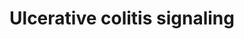 ---
annotations:
- type: Disease Ontology
  value: inflammatory bowel disease 26
authors:
- Myrtevandebergh
- AnaRodrigues
- LeonieSieder
description: Ulcerative colitis (UC) together with Crohn’s disease (CD) are both chronic
  inflammation disorders in the gastrointestinal (GI) tract, and subtypes of inflammatory
  bowel disease (IBD). This inflammatory response in the GI tract is a result of various
  environmental and genetic components, microorganisms, and an impaired immune system.
  Among those many factors, changes in the luminal environment of the colonic epithelial
  cells are crucial and remain to be precisely analyzed. This pathway only considered
  UC, in which certain pathogens are found in increased or decreased amounts, compared
  to healthy controls.   In the upper section of the pathway, it is shown that the
  toll-like receptors (TLRs) recognized the components derived from microbes, such
  as flagellin, peptidoglycan (PGN), and lipopolysaccharide. As depicted on the left,
  also nucleotide-binding oligomerization domain (NOD) proteins, and antigen-presenting
  cells (APCs) recognized those microbial molecules. Activation of the TLR signaling
  pathway drives the upregulation of NF-kappa-B and its corresponding inflammation
  reaction. At the same time, the APC regulates the shift of naïve T-cells into effector
  T-cells and (Th2) and natural killer (NKT) T-cells. UC is mainly dominated by the
  Th2-type inflammation and the corresponding production of IL-4, IL-5, IL-13 and
  IL-10.
last-edited: 2022-02-17
organisms:
- Homo sapiens
redirect_from:
- /index.php/Pathway:WP5174
- /instance/WP5174
schema-jsonld:
- '@context': https://schema.org/
  '@id': https://wikipathways.github.io/pathways/WP5174.html
  '@type': Dataset
  creator:
    '@type': Organization
    name: WikiPathways
  description: Ulcerative colitis (UC) together with Crohn’s disease (CD) are both
    chronic inflammation disorders in the gastrointestinal (GI) tract, and subtypes
    of inflammatory bowel disease (IBD). This inflammatory response in the GI tract
    is a result of various environmental and genetic components, microorganisms, and
    an impaired immune system. Among those many factors, changes in the luminal environment
    of the colonic epithelial cells are crucial and remain to be precisely analyzed.
    This pathway only considered UC, in which certain pathogens are found in increased
    or decreased amounts, compared to healthy controls.   In the upper section of
    the pathway, it is shown that the toll-like receptors (TLRs) recognized the components
    derived from microbes, such as flagellin, peptidoglycan (PGN), and lipopolysaccharide.
    As depicted on the left, also nucleotide-binding oligomerization domain (NOD)
    proteins, and antigen-presenting cells (APCs) recognized those microbial molecules.
    Activation of the TLR signaling pathway drives the upregulation of NF-kappa-B
    and its corresponding inflammation reaction. At the same time, the APC regulates
    the shift of naïve T-cells into effector T-cells and (Th2) and natural killer
    (NKT) T-cells. UC is mainly dominated by the Th2-type inflammation and the corresponding
    production of IL-4, IL-5, IL-13 and IL-10.
  keywords:
  - JAK-STAT signaling pathway
  - NFATc1
  - yc
  - PGN
  - 'TNF-α '
  - TLR2
  - 'IFN-y '
  - IL-10
  - IL10
  - IL-4R subunit alpha
  - NOD2
  - STAT6
  - IL-13
  - NF-kappa-B
  - MHCII
  - NFKB1
  - TLR signaling pathway
  - GATA-3
  - NLR signaling pathway
  - c-maf
  - MDP
  - IL13
  - IL-5
  - TGFB1
  - IL-4
  - FOXP3
  license: CC0
  name: Ulcerative colitis signaling
seo: CreativeWork
title: Ulcerative colitis signaling
wpid: WP5174
---